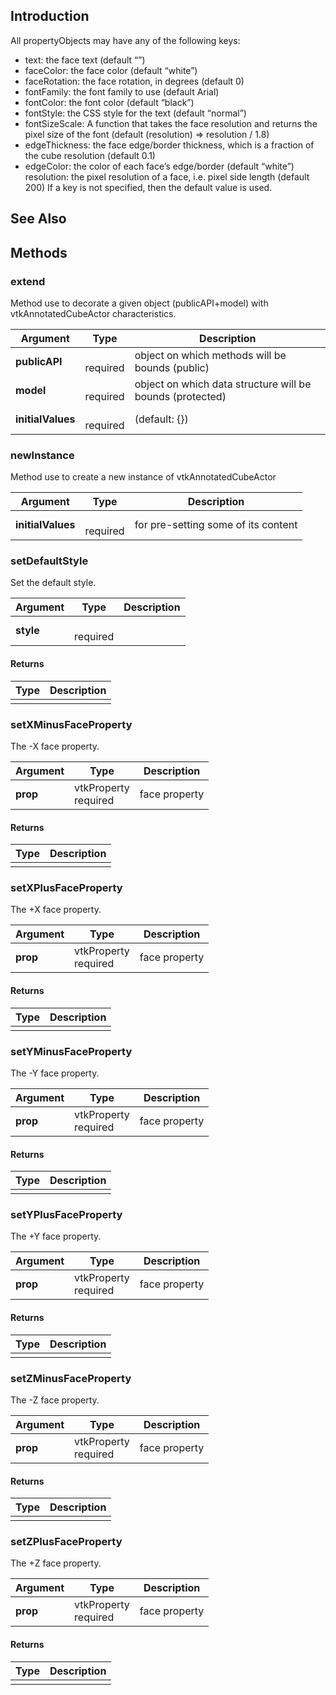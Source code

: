 ## Introduction

All propertyObjects may have any of the following keys:
* text: the face text (default “”)
* faceColor: the face color (default “white”)
* faceRotation: the face rotation, in degrees (default 0)
* fontFamily: the font family to use (default Arial)
* fontColor: the font color (default “black”)
* fontStyle: the CSS style for the text (default “normal”)
* fontSizeScale: A function that takes the face resolution and returns the
pixel size of the font (default (resolution) => resolution / 1.8)
* edgeThickness: the face edge/border thickness, which is a fraction of the
cube resolution (default 0.1)
* edgeColor: the color of each face’s edge/border (default “white”)
resolution: the pixel resolution of a face, i.e. pixel side length (default 200)
If a key is not specified, then the default value is used.




## See Also

## Methods


### extend

Method use to decorate a given object (publicAPI+model) with vtkAnnotatedCubeActor characteristics.


| Argument | Type | Description |
| ------------- | ------------- | ----- |
| **publicAPI** | <span class="arg-type"></span></br></span><span class="arg-required">required</span> | object on which methods will be bounds (public) |
| **model** | <span class="arg-type"></span></br></span><span class="arg-required">required</span> | object on which data structure will be bounds (protected) |
| **initialValues** | <span class="arg-type"></span></br></span><span class="arg-required">required</span> | (default: {}) |


### newInstance

Method use to create a new instance of vtkAnnotatedCubeActor


| Argument | Type | Description |
| ------------- | ------------- | ----- |
| **initialValues** | <span class="arg-type"></span></br></span><span class="arg-required">required</span> | for pre-setting some of its content |


### setDefaultStyle

Set the default style.


| Argument | Type | Description |
| ------------- | ------------- | ----- |
| **style** | <span class="arg-type"></span></br></span><span class="arg-required">required</span> |  |
#### Returns

| Type | Description |
| ----- | ------------- |
| <span class="arg-type"></span> |  |


### setXMinusFaceProperty

The -X face property.


| Argument | Type | Description |
| ------------- | ------------- | ----- |
| **prop** | <span class="arg-type">vtkProperty</span></br></span><span class="arg-required">required</span> | face property |
#### Returns

| Type | Description |
| ----- | ------------- |
| <span class="arg-type"></span> |  |


### setXPlusFaceProperty

The +X face property.


| Argument | Type | Description |
| ------------- | ------------- | ----- |
| **prop** | <span class="arg-type">vtkProperty</span></br></span><span class="arg-required">required</span> | face property |
#### Returns

| Type | Description |
| ----- | ------------- |
| <span class="arg-type"></span> |  |


### setYMinusFaceProperty

The -Y face property.


| Argument | Type | Description |
| ------------- | ------------- | ----- |
| **prop** | <span class="arg-type">vtkProperty</span></br></span><span class="arg-required">required</span> | face property |
#### Returns

| Type | Description |
| ----- | ------------- |
| <span class="arg-type"></span> |  |


### setYPlusFaceProperty

The +Y face property.


| Argument | Type | Description |
| ------------- | ------------- | ----- |
| **prop** | <span class="arg-type">vtkProperty</span></br></span><span class="arg-required">required</span> | face property |
#### Returns

| Type | Description |
| ----- | ------------- |
| <span class="arg-type"></span> |  |


### setZMinusFaceProperty

The -Z face property.


| Argument | Type | Description |
| ------------- | ------------- | ----- |
| **prop** | <span class="arg-type">vtkProperty</span></br></span><span class="arg-required">required</span> | face property |
#### Returns

| Type | Description |
| ----- | ------------- |
| <span class="arg-type"></span> |  |


### setZPlusFaceProperty

The +Z face property.


| Argument | Type | Description |
| ------------- | ------------- | ----- |
| **prop** | <span class="arg-type">vtkProperty</span></br></span><span class="arg-required">required</span> | face property |
#### Returns

| Type | Description |
| ----- | ------------- |
| <span class="arg-type"></span> |  |


